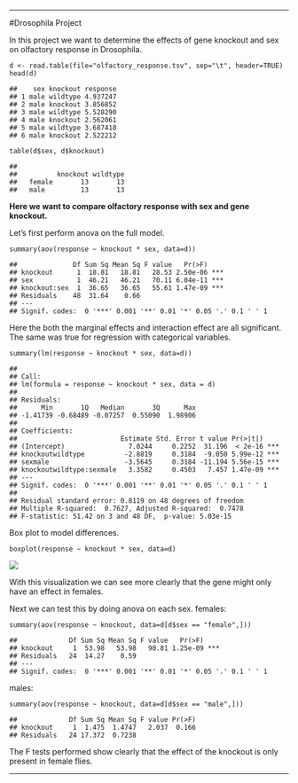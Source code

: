 ------------------------------------------------------------------------

#Drosophila Project

In this project we want to determine the effects of gene knockout and
sex on olfactory response in Drosophila.

    d <- read.table(file="olfactory_response.tsv", sep="\t", header=TRUE)
    head(d)

    ##    sex knockout response
    ## 1 male wildtype 4.937247
    ## 2 male knockout 3.856852
    ## 3 male wildtype 5.528290
    ## 4 male knockout 2.562061
    ## 5 male wildtype 3.687418
    ## 6 male knockout 2.522212

    table(d$sex, d$knockout)

    ##         
    ##          knockout wildtype
    ##   female       13       13
    ##   male         13       13

**Here we want to compare olfactory response with sex and gene
knockout.**

Let’s first perform anova on the full model.

    summary(aov(response ~ knockout * sex, data=d))

    ##              Df Sum Sq Mean Sq F value   Pr(>F)    
    ## knockout      1  18.81   18.81   28.53 2.50e-06 ***
    ## sex           1  46.21   46.21   70.11 6.04e-11 ***
    ## knockout:sex  1  36.65   36.65   55.61 1.47e-09 ***
    ## Residuals    48  31.64    0.66                     
    ## ---
    ## Signif. codes:  0 '***' 0.001 '**' 0.01 '*' 0.05 '.' 0.1 ' ' 1

Here the both the marginal effects and interaction effect are all
significant. The same was true for regression with categorical
variables.

    summary(lm(response ~ knockout * sex, data=d))

    ## 
    ## Call:
    ## lm(formula = response ~ knockout * sex, data = d)
    ## 
    ## Residuals:
    ##      Min       1Q   Median       3Q      Max 
    ## -1.41739 -0.68489 -0.07257  0.55090  1.98906 
    ## 
    ## Coefficients:
    ##                          Estimate Std. Error t value Pr(>|t|)    
    ## (Intercept)                7.0244     0.2252  31.196  < 2e-16 ***
    ## knockoutwildtype          -2.8819     0.3184  -9.050 5.99e-12 ***
    ## sexmale                   -3.5645     0.3184 -11.194 5.56e-15 ***
    ## knockoutwildtype:sexmale   3.3582     0.4503   7.457 1.47e-09 ***
    ## ---
    ## Signif. codes:  0 '***' 0.001 '**' 0.01 '*' 0.05 '.' 0.1 ' ' 1
    ## 
    ## Residual standard error: 0.8119 on 48 degrees of freedom
    ## Multiple R-squared:  0.7627, Adjusted R-squared:  0.7478 
    ## F-statistic: 51.42 on 3 and 48 DF,  p-value: 5.03e-15

Box plot to model differences.

    boxplot(response ~ knockout * sex, data=d)

<img src="drosophila_files/figure-markdown_strict/unnamed-chunk-5-1.png" style="display: block; margin: auto;" />

With this visualization we can see more clearly that the gene might only
have an effect in females.

Next we can test this by doing anova on each sex. females:

    summary(aov(response ~ knockout, data=d[d$sex == "female",]))

    ##             Df Sum Sq Mean Sq F value   Pr(>F)    
    ## knockout     1  53.98   53.98   90.81 1.25e-09 ***
    ## Residuals   24  14.27    0.59                     
    ## ---
    ## Signif. codes:  0 '***' 0.001 '**' 0.01 '*' 0.05 '.' 0.1 ' ' 1

males:

    summary(aov(response ~ knockout, data=d[d$sex == "male",]))

    ##             Df Sum Sq Mean Sq F value Pr(>F)
    ## knockout     1  1.475  1.4747   2.037  0.166
    ## Residuals   24 17.372  0.7238

The F tests performed show clearly that the effect of the knockout is
only present in female flies.

------------------------------------------------------------------------
